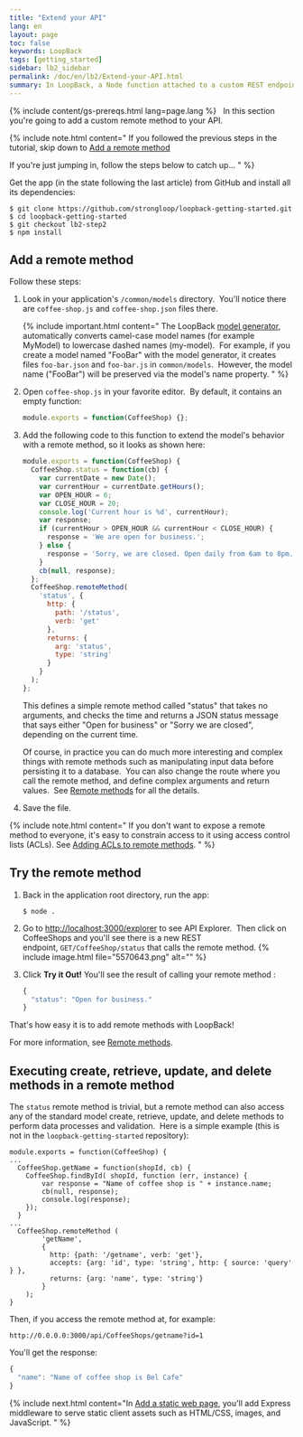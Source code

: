 ```yaml
---
title: "Extend your API"
lang: en
layout: page
toc: false
keywords: LoopBack
tags: [getting_started]
sidebar: lb2_sidebar
permalink: /doc/en/lb2/Extend-your-API.html
summary: In LoopBack, a Node function attached to a custom REST endpoint is called a <i>remote method</i>.
---
```


{% include content/gs-prereqs.html lang=page.lang %}
 
In this section you're going to add a custom remote method to your API.

{% include note.html content="
If you followed the previous steps in the tutorial, skip down to [Add a remote method](#add-a-remote-method)

If you're just jumping in, follow the steps below to catch up...
" %}

Get the app (in the state following the last article) from GitHub and install all its dependencies:

```
$ git clone https://github.com/strongloop/loopback-getting-started.git
$ cd loopback-getting-started
$ git checkout lb2-step2
$ npm install
```

## Add a remote method

Follow these steps:

1.  Look in your application's `/common/models` directory.  You'll notice there are `coffee-shop.js` and `coffee-shop.json` files there.  

    {% include important.html content="
    The LoopBack [model generator](Model-generator.html), automatically converts camel-case model names (for example MyModel) to lowercase dashed names (my-model).  For example, if you create a model named \"FooBar\" with the model generator, it creates files `foo-bar.json` and `foo-bar.js` in `common/models`.  However, the model name (\"FooBar\") will be preserved via the model's name property.
    " %}
2.  Open `coffee-shop.js` in your favorite editor.  By default, it contains an empty function: 

    ```js
    module.exports = function(CoffeeShop) {};
    ```

3.  Add the following code to this function to extend the model's behavior with a remote method, so it looks as shown here:

    ```js
    module.exports = function(CoffeeShop) {
      CoffeeShop.status = function(cb) {
        var currentDate = new Date();
        var currentHour = currentDate.getHours();
        var OPEN_HOUR = 6;
        var CLOSE_HOUR = 20;
        console.log('Current hour is %d', currentHour);
        var response;
        if (currentHour > OPEN_HOUR && currentHour < CLOSE_HOUR) {
          response = 'We are open for business.';
        } else {
          response = 'Sorry, we are closed. Open daily from 6am to 8pm.';
        }
        cb(null, response);
      };
      CoffeeShop.remoteMethod(
        'status', {
          http: {
            path: '/status',
            verb: 'get'
          },
          returns: {
            arg: 'status',
            type: 'string'
          }
        }
      );
    };
    ```

    This defines a simple remote method called "status" that takes no arguments, and checks the time and returns a JSON status message that says either "Open for business" or "Sorry we are closed", depending on the current time.

    Of course, in practice you can do much more interesting and complex things with remote methods such as manipulating input data before persisting it to a database.  You can also change the route where you call the remote method, and define complex arguments and return values.  See [Remote methods](Remote-methods) for all the details.

4.  Save the file.

{% include note.html content="
If you don't want to expose a remote method to everyone, it's easy to constrain access to it using access control lists (ACLs). See [Adding ACLs to remote methods](Remote-methods#adding-acls-to-remote-methods).
" %}

## Try the remote method

1.  Back in the application root directory, run the app: 

    `$ node .`

2.  Go to [http://localhost:3000/explorer](http://localhost:3000/explorer) to see API Explorer.  Then click on CoffeeShops and you'll see there is a new REST endpoint, `GET/CoffeeShop/status` that calls the remote method.
    {% include image.html file="5570643.png" alt="" %} 

3.  Click **Try it Out!**
    You'll see the result of calling your remote method :
    ```js
    {
      "status": "Open for business."
    }
    ```

That's how easy it is to add remote methods with LoopBack! 

For more information, see [Remote methods](Remote-methods).

## Executing create, retrieve, update, and delete methods in a remote method

The `status` remote method is trivial, but a remote method can also access any of the standard model create, retrieve, update, and delete methods to perform data processes and validation.  Here is a simple example (this is not in the `loopback-getting-started` repository):

```
module.exports = function(CoffeeShop) {
...
  CoffeeShop.getName = function(shopId, cb) {
    CoffeeShop.findById( shopId, function (err, instance) {
        var response = "Name of coffee shop is " + instance.name;
        cb(null, response);
        console.log(response);
    });
  }
...
  CoffeeShop.remoteMethod (
        'getName',
        {
          http: {path: '/getname', verb: 'get'},
          accepts: {arg: 'id', type: 'string', http: { source: 'query' } },
          returns: {arg: 'name', type: 'string'}
        }
    );
}
```

Then, if you access the remote method at, for example:

`http://0.0.0.0:3000/api/CoffeeShops/getname?id=1`

You'll get the response:

```js
{
  "name": "Name of coffee shop is Bel Cafe"
}
```

{% include next.html content="In [Add a static web page](Add-a-static-web-page.html), you'll add Express middleware to serve static client assets such as HTML/CSS, images, and JavaScript. "
%}
